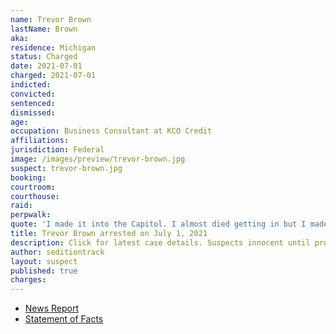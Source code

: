 ```yaml
---
name: Trevor Brown
lastName: Brown
aka:
residence: Michigan
status: Charged
date: 2021-07-01
charged: 2021-07-01
indicted:
convicted:
sentenced:
dismissed:
age:
occupation: Business Consultant at KCO Credit
affiliations:
jurisdiction: Federal
image: /images/preview/trevor-brown.jpg
suspect: trevor-brown.jpg
booking:
courtroom:
courthouse:
raid:
perpwalk:
quote: 'I made it into the Capitol. I almost died getting in but I made it.'
title: Trevor Brown arrested on July 1, 2021
description: Click for latest case details. Suspects innocent until proven guilty.
author: seditiontrack
layout: suspect
published: true
charges:
---
```

- [News Report](https://www.detroitnews.com/story/news/local/detroit-city/2021/07/02/feds-bust-michigan-man-u-s-capitol-siege-crackdown-continues/7839249002/)
- [Statement of Facts](https://www.justice.gov/usao-dc/case-multi-defendant/file/1408656/download)
